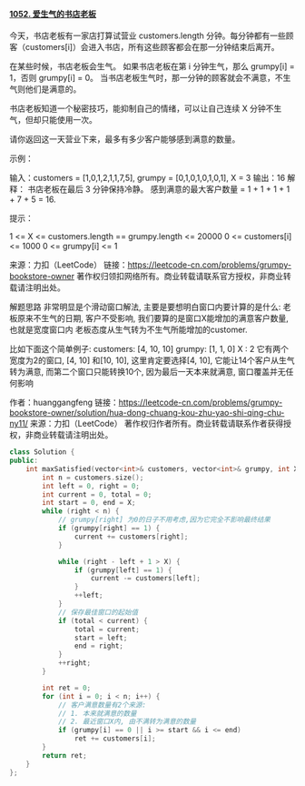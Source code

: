 #### [1052. 爱生气的书店老板](https://leetcode-cn.com/problems/grumpy-bookstore-owner/)



今天，书店老板有一家店打算试营业 customers.length 分钟。每分钟都有一些顾客（customers[i]）会进入书店，所有这些顾客都会在那一分钟结束后离开。

在某些时候，书店老板会生气。 如果书店老板在第 i 分钟生气，那么 grumpy[i] = 1，否则 grumpy[i] = 0。 当书店老板生气时，那一分钟的顾客就会不满意，不生气则他们是满意的。

书店老板知道一个秘密技巧，能抑制自己的情绪，可以让自己连续 X 分钟不生气，但却只能使用一次。

请你返回这一天营业下来，最多有多少客户能够感到满意的数量。


示例：

输入：customers = [1,0,1,2,1,1,7,5], grumpy = [0,1,0,1,0,1,0,1], X = 3
输出：16
解释：
书店老板在最后 3 分钟保持冷静。
感到满意的最大客户数量 = 1 + 1 + 1 + 1 + 7 + 5 = 16.


提示：

1 <= X <= customers.length == grumpy.length <= 20000
0 <= customers[i] <= 1000
0 <= grumpy[i] <= 1

来源：力扣（LeetCode）
链接：https://leetcode-cn.com/problems/grumpy-bookstore-owner
著作权归领扣网络所有。商业转载请联系官方授权，非商业转载请注明出处。

解题思路
非常明显是个滑动窗口解法, 主要是要想明白窗口内要计算的是什么: 老板原来不生气的日期, 客户不受影响, 我们要算的是窗口X能增加的满意客户数量, 也就是宽度窗口内 老板态度从生气转为不生气所能增加的customer.

比如下面这个简单例子:
customers: [4, 10, 10]
grumpy: [1, 1, 0]
X : 2
它有两个宽度为2的窗口, [4, 10] 和[10, 10], 这里肯定要选择[4, 10], 它能让14个客户从生气转为满意, 而第二个窗口只能转换10个, 因为最后一天本来就满意, 窗口覆盖并无任何影响

作者：huanggangfeng
链接：https://leetcode-cn.com/problems/grumpy-bookstore-owner/solution/hua-dong-chuang-kou-zhu-yao-shi-qing-chu-ny11/
来源：力扣（LeetCode）
著作权归作者所有。商业转载请联系作者获得授权，非商业转载请注明出处。

```cpp
class Solution {
public:
    int maxSatisfied(vector<int>& customers, vector<int>& grumpy, int X) {
        int n = customers.size();
        int left = 0, right = 0;
        int current = 0, total = 0; 
        int start = 0, end = X;
        while (right < n) {
            // grumpy[right] 为0的日子不用考虑,因为它完全不影响最终结果
            if (grumpy[right] == 1) {
                current += customers[right];
            }

            while (right - left + 1 > X) {
                if (grumpy[left] == 1) {
                    current -= customers[left];
                }
                ++left;
            }
            // 保存最佳窗口的起始值
            if (total < current) {
                total = current;
                start = left;
                end = right;
            }
            ++right;
        }

        int ret = 0;
        for (int i = 0; i < n; i++) {
            // 客户满意数量有2个来源:
            // 1. 本来就满意的数量
            // 2. 最近窗口X内, 由不满转为满意的数量
            if (grumpy[i] == 0 || i >= start && i <= end)
                ret += customers[i];
        }
        return ret;
    }
};
```

